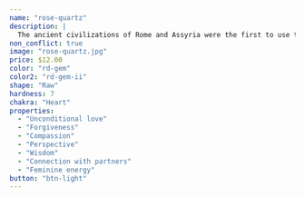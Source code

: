 ```yaml
---
name: "rose-quartz"
description: |
  The ancient civilizations of Rome and Assyria were the first to use this crystal as a bead in rose quartz jewelry. Its use in talismans, however, carried more symbolic weight. To early Egyptian, Greek and Roman civilizations, rose quartz meaning within a talisman was that of ownership. Rose quartz talisman were used to signify that a deal had been reached. The Egyptians also believe that the stone could prevent wrinkles and the effects of aging. Greek and Roman myths were the first to attach the symbol of love to the rose quartz meaning.
non_conflict: true
image: "rose-quartz.jpg"
price: $12.00
color: "rd-gem"
color2: "rd-gem-ii"
shape: "Raw"
hardness: 7
chakra: "Heart"
properties:
  - "Unconditional love"
  - "Forgiveness"
  - "Compassion"
  - "Perspective"
  - "Wisdom"
  - "Connection with partners"
  - "Feminine energy"
button: "btn-light"
---
```

